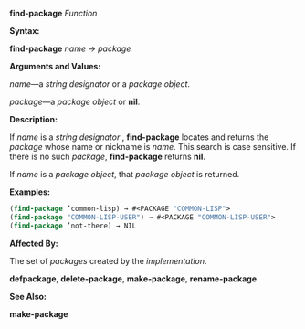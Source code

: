 **find-package** *Function* 



**Syntax:** 



**find-package** *name → package* 



**Arguments and Values:** 



*name*—a *string designator* or a *package object*. 



*package*—a *package object* or **nil**. 



**Description:** 



If *name* is a *string designator* , **find-package** locates and returns the *package* whose name or nickname is *name*. This search is case sensitive. If there is no such *package*, **find-package** returns **nil**. 



If *name* is a *package object*, that *package object* is returned. 



**Examples:**
```lisp
(find-package ’common-lisp) → #<PACKAGE "COMMON-LISP"> 
(find-package "COMMON-LISP-USER") → #<PACKAGE "COMMON-LISP-USER"> 
(find-package ’not-there) → NIL 
```
**Affected By:** 



The set of *packages* created by the *implementation*. 



**defpackage**, **delete-package**, **make-package**, **rename-package** 



**See Also:** 



**make-package** 







 



 



